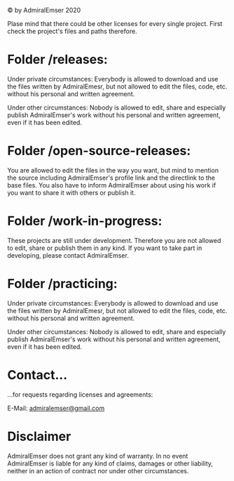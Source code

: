 © by AdmiralEmser 2020

Plase mind that there could be other licenses for every single project. First check the project's files and paths therefore.




# Folder /releases:

Under private circumstances:
Everybody is allowed to download and use the files written by AdmiralEmesr, but not allowed to edit the files, code, etc. without his personal and written agreement.

Under other circumstances:
Nobody is allowed to edit, share and especially publish AdmiralEmser's work without his personal and written agreement, even if it has been edited.




# Folder /open-source-releases:

You are allowed to edit the files in the way you want, but mind to mention the source including AdmiralEmser's profile link and the directlink to the base files. You also have to inform AdmiralEmser about using his work if you want to share it with others or publish it.




# Folder /work-in-progress:

These projects are still under development. Therefore you are not allowed to edit, share or publish them in any kind. If you want to take part in developing, please contact AdmiralEmser.




# Folder /practicing:

Under private circumstances:
Everybody is allowed to download and use the files written by AdmiralEmesr, but not allowed to edit the files, code, etc. without his personal and written agreement.

Under other circumstances:
Nobody is allowed to edit, share and especially publish AdmiralEmser's work without his personal and written agreement, even if it has been edited.




# Contact...
...for requests regarding licenses and agreements:

E-Mail: admiralemser@gmail.com




# Disclaimer

AdmiralEmser does not grant any kind of warranty. In no event AdmiralEmser is liable for any kind of claims, damages or other liability, neither in an action of contract nor under other circumstances.
